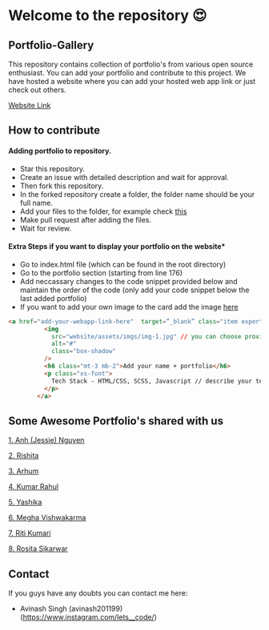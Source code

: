 
# Welcome to the repository 😍


## Portfolio-Gallery

This repository contains collection of portfolio's from various open source enthusiast. You can add your portfolio and contribute to this project. We have hosted a website where you can add your hosted web app link or just check out others. 

[Website Link](https://avinash201199.github.io/Portfolio-Collection/)




## How to contribute
#### Adding portfolio to repository.
* Star this repository.
* Create an issue with detailed description and wait for approval.
* Then fork this repository.
* In the forked repository create a folder, the folder name should be your full name.
* Add your files to the folder, for example check [this](https://github.com/avinash201199/Portfolio-Collection/tree/main/Alex-main)
* Make pull request after adding the files.
* Wait for review.

#### Extra Steps if you want to display your portfolio on the website*
* Go to index.html file (which can be found in the root directory)
* Go to the portfolio section (starting from line 176)
* Add neccassary changes to the code snippet provided below and maintain the order of the code (only add your code snippet below the last added portfolio)
* If you want to add your own image to the card add the image [here](https://github.com/avinash201199/Portfolio-Collection/tree/main/website/assets/imgs)
```html
<a href="add-your-webapp-link-here"  target=”_blank” class="item expertises-item">
          <img
            src="website/assets/imgs/img-1.jpg" // you can choose provided images from img-1 to img-9
            alt="#"
            class="box-shadow"
          />
          <h6 class="mt-3 mb-2">Add your name + portfolio</h6>
          <p class="xs-font">
            Tech Stack - HTML/CSS, SCSS, Javascript // describe your tech stack
          </p>
        </a>
```


## Some Awesome Portfolio's shared with us

[1. Anh (Jessie) Nguyen](https://www.jessieanhnguyen.com/)

[2. Rishita](https://rishitashaw.github.io/)

[3. Arhum](https://arhumportfolio.web.app/)

[4. Kumar Rahul](https://igotabadidea.github.io/)

[5. Yashika](https://yashika.netlify.app/)

[6. Megha Vishwakarma](https://megha-vishwakarma.github.io/cv/)

[7. Riti Kumari](https://ritiportfolio.glitch.me/#home)

[8. Rosita Sikarwar](https://portfolio-rosita.netlify.app/)
## Contact

If you guys have any doubts you can contact me here:
- Avinash Singh (avinash201199)
(https://www.instagram.com/lets__code/) 






